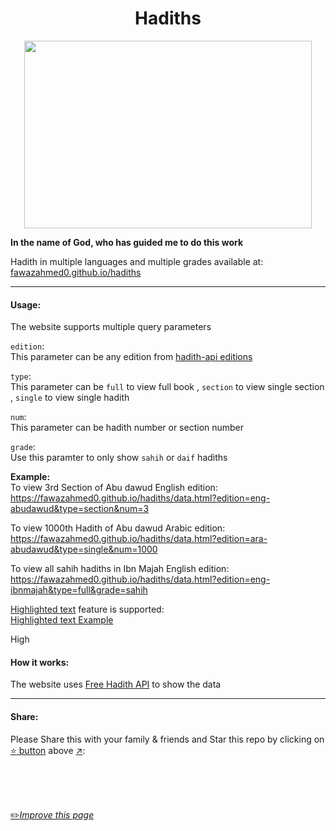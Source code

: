 <h1 align="center">Hadiths</h1>

<p align="center">
  <img width="460" height="300" src="https://raw.githubusercontent.com/fawazahmed0/hadiths/main/image.png">
</p>


**In the name of God, who has guided me to do this work**

Hadith in multiple languages and multiple grades available at:<br> [fawazahmed0.github.io/hadiths](https://fawazahmed0.github.io/hadiths)

---
#### Usage:
The website supports multiple query parameters

`edition`:<br>
This parameter can be any edition from [hadith-api editions](https://cdn.jsdelivr.net/gh/fawazahmed0/hadith-api@1/editions.json) 

`type`:<br>
This parameter can be `full` to view full book , `section` to view single section , `single` to view single hadith

`num`:<br>
This parameter can be hadith number or section number

`grade`:<br>
Use this paramter to only show `sahih` or `daif` hadiths

**Example:**<br>
To view 3rd Section of Abu dawud English edition:<br>
https://fawazahmed0.github.io/hadiths/data.html?edition=eng-abudawud&type=section&num=3

To view 1000th Hadith of Abu dawud Arabic edition:<br>
https://fawazahmed0.github.io/hadiths/data.html?edition=ara-abudawud&type=single&num=1000

To view all sahih hadiths in Ibn Majah English edition:<br>
https://fawazahmed0.github.io/hadiths/data.html?edition=eng-ibnmajah&type=full&grade=sahih

[Highlighted text](https://support.google.com/chrome/answer/10256233) feature is supported:<br>
[Highlighted text Example](https://fawazahmed0.github.io/hadiths/data.html?edition=eng-abudawud&type=section&num=3#:~:text=praying%20for%20rain%20at%20Ahjar%20az%2DZayt%20near%20az%2DZawra%27%2C%20standing%2C%20making%20supplication%2C%20praying%20for%20rain%20and%20raising%20his%20hands%20in%20front%20of%20his%20face)

High

#### How it works:
The website uses [Free Hadith API](https://github.com/fawazahmed0/hadith-api) to show the data

---
#### Share:
Please Share this with your family & friends and Star this repo by clicking on [:star: button](#) above [:arrow_upper_right:](#):<br>


<br>
<br>
<br>

[:pencil2:*Improve this page*](https://github.com/fawazahmed0/quran/edit/main/README.md)
